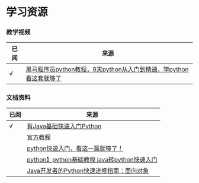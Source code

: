 # 学习资源

### 教学视频

| 已阅  | 来源                                                                                        |
|-----|-------------------------------------------------------------------------------------------|
| √   | [黑马程序员python教程，8天python从入门到精通，学python看这套就够了](https://www.bilibili.com/video/BV1qW4y1a7fU) |

### 文档资料

| 已阅 | 来源                                                                                               |
|----|--------------------------------------------------------------------------------------------------|
| √  | [有Java基础快速入门Python](https://blog.csdn.net/qq_40661404/article/details/120575198)                 |
|    | [官方教程](https://docs.python.org/zh-cn/3/tutorial/)                                                |
|    | [python快速入门，看这一篇就够了！](https://blog.csdn.net/weixin_74009895/article/details/142645270)           |
|    | [python】python基础教程 java转python快速入门](https://blog.csdn.net/qq_36268103/article/details/135203917) |
|    | [Java开发者的Python快速进修指南：面向对象](https://cloud.tencent.com/developer/article/2376583)                 |

